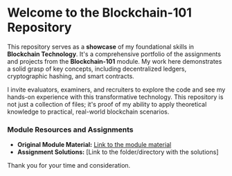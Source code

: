 # Welcome to the Blockchain-101 Repository

This repository serves as a **showcase** of my foundational skills in **Blockchain Technology**. It's a comprehensive portfolio of the assignments and projects from the **Blockchain-101** module. My work here demonstrates a solid grasp of key concepts, including decentralized ledgers, cryptographic hashing, and smart contracts.

I invite evaluators, examiners, and recruiters to explore the code and see my hands-on experience with this transformative technology. This repository is not just a collection of files; it's proof of my ability to apply theoretical knowledge to practical, real-world blockchain scenarios.

### Module Resources and Assignments

* **Original Module Material:** [Link to the module material](https://academy.powerlearnprojectafrica.org/module/6807f48b514b3a606574b2aa?study=false)
* **Assignment Solutions:** [Link to the folder/directory with the solutions]

Thank you for your time and consideration.
